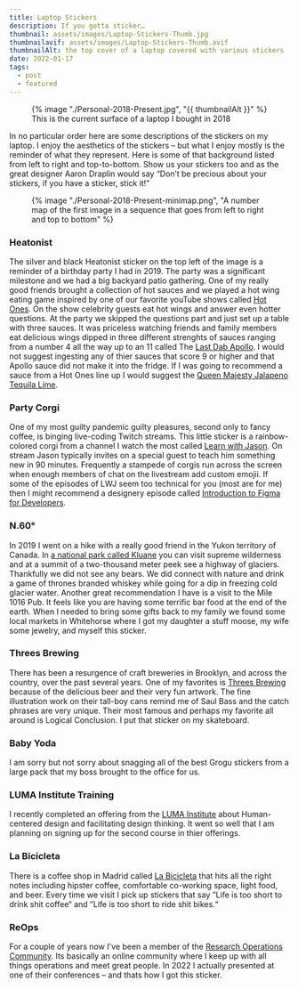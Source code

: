 ```yaml
---
title: Laptop Stickers
description: If you gotta sticker…
thumbnail: assets/images/Laptop-Stickers-Thumb.jpg
thumbnailavif: assets/images/Laptop-Stickers-Thumb.avif
thumbnailAlt: the top cover of a laptop covered with various stickers 
date: 2022-01-17
tags:
  - post
  - featured
---
```

<figure>
  {% image "./Personal-2018-Present.jpg", "{{ thumbnailAlt }}" %}
  <figcaption>
    This is the current surface of a laptop I bought in 2018
  </figcaption>
</figure>

In no particular order here are some descriptions of the stickers on my laptop. I enjoy the aesthetics of the stickers – but what I enjoy mostly is the reminder of what they represent. Here is some of that background listed from left to right and top-to-bottom. Show us your stickers too and as the great designer Aaron Draplin would say &ldquo;Don&rsquo;t be precious about your stickers, if you have a sticker, stick it!&rdquo;

<figure class="stamp">
  {% image "./Personal-2018-Present-minimap.png", "A number map of the first image in a sequence that goes from left to right and top to bottom" %}
</figure>

### Heatonist

The silver and black Heatonist sticker on the top left of the image is a reminder of a birthday party I had in 2019. The party was a significant milestone and we had a big backyard patio gathering.
One of my really good friends brought a collection of hot sauces and we played a hot wing eating game inspired by one of our favorite youTube shows called [Hot Ones](https://www.youtube.com/channel/UCPD_bxCRGpmmeQcbe2kpPaA). On the show celebrity guests eat hot wings and answer even hotter questions.
At the party we skipped the questions part and just set up a table with three sauces. It was priceless watching friends and family members eat delicious wings dipped in three different strenghts of sauces ranging from a number 4 all the way up to an 11 called The [Last Dab Apollo](https://heatonist.com/collections/hot-ones-hot-sauces/products/the-last-dab-apollo).
I would not suggest ingesting any of thier sauces that score 9 or higher and that Apollo sauce did not make it into the fridge. If I was going to recommend a sauce from a Hot Ones line up I would suggest the [Queen Majesty Jalapeno Tequila Lime](https://heatonist.com/products/queen-majesty-jalapeno-tequila-lime-hot-sauce).

### Party Corgi

One of my most guilty pandemic guilty pleasures, second only to fancy coffee, is binging live-coding Twitch streams. This little sticker is a rainbow-colored corgi from a channel I watch the most called [Learn with Jason](https://www.learnwithjason.dev/). On stream Jason typically invites on a special guest to teach him something new in 90 minutes. Frequently a stampede of corgis run across the screen when enough members of chat on the livestream add custom emojii.
If some of the episodes of LWJ seem too technical for you (most are for me) then I might recommend a designery episode called [Introduction to Figma for Developers](https://www.learnwithjason.dev/).

### N.60°

In 2019 I went on a hike with a really good friend in the Yukon territory of Canada. In [a national park called Kluane](https://www.pc.gc.ca/en/pn-np/yt/kluane) you can visit supreme wilderness and at a summit of a two-thousand meter peek see a highway of glaciers.
Thankfully we did not see any bears. We did connect with nature and drink a game of thrones branded whiskey while going for a dip in freezing cold glacier water. Another great recommendation I have is a visit to the Mile 1016 Pub. It feels like you are having some terrific bar food at the end of the earth.
When I needed to bring some gifts back to my family we found some local markets in Whitehorse where I got my daughter a stuff moose, my wife some jewelry, and myself this sticker.

### Threes Brewing

There has been a resurgence of craft breweries in Brooklyn, and across the country, over the past several years. One of my favorites is [Threes Brewing](https://shop.threesbrewing.com/) because of the delicious beer and their very fun artwork. The fine illustration work on their tall-boy cans remind me of Saul Bass and the catch phrases are very unique. Their most famous and perhaps my favorite all around is Logical Conclusion. I put that sticker on my skateboard.

### Baby Yoda

I am sorry but not sorry about snagging all of the best Grogu stickers from a large pack that my boss brought to the office for us.

### LUMA Institute Training

I recently completed an offering from the [LUMA Institute](https://www.luma-institute.com/our-offerings/training/) about Human-centered design and facilitating design thinking. It went so well that I am planning on signing up for the second course in thier offerings.

### La Bicicleta

There is a coffee shop in Madrid called [La Bicicleta](https://www.labicicletacafe.com/home-en) that hits all the right notes including hipster coffee, comfortable co-working space, light food, and beer. Every time we visit I pick up stickers that say ”Life is too short to drink shit coffee“ and ”Life is too short to ride shit bikes.“

### ReOps

For a couple of years now I've been a member of the [Research Operations Community](https://researchops.community/). Its basically an online community where I keep up with all things operations and meet great people. In 2022 I actually presented at one of their conferences – and thats how I got this sticker. 